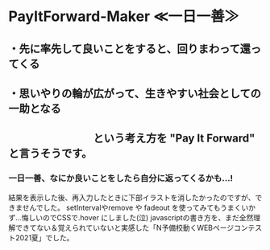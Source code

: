 # PayItForward-Maker ≪一日一善≫

## ・先に率先して良いことをすると、回りまわって還ってくる
## ・思いやりの輪が広がって、生きやすい社会としての一助となる
## 　　　　　　　　という考え方を "Pay It Forward" と言うそうです。

### 一日一善、なにか良いことをしたら自分に返ってくるかも...!


結果を表示した後、再入力したときに下部イラストを消したかったのですが、できませんでした。
setIntervalやremove や fadeout を使ってみてもうまくいかず...悔しいのでCSSで.hover にしました(泣)
javascriptの書き方を、まだ全然理解できてない＆覚えられていないと実感した「N予備校動くWEBページコンテスト2021夏」でした。
